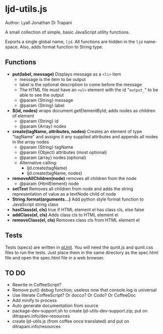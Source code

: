 ljd-utils.js
========================================================================

Author:  Lyall Jonathan Di Trapani

A small collection of simple, basic JavaScript utility functions.

Exports a single global name, `ljd`.  All functions are hidden in the 
`ljd` name-space.  Also, adds format function to String type.


Functions
------------------------------------------------------------------------
- **put(label, message)**  Displays message as a `<li>` item
    * message is the item to be output
    * label is the optional description to come before the message
    * The HTML file must have an `<ul>` element with the id "`output_`"
      to be able to see the output
    * @param {String} message
    * @param {String} label
- **$(id, nodes)**  wraps document.getElementById; adds nodes as 
  children of element
    * @param {String} id
    * @param {Array} nodes
- **create(tagName, attributes, nodes)** Creates an element 
  of type "tagName" and assigns it any supplied attributes and appends 
  all nodes in the array nodes
    * @param {String} tagName
    * @param {Object} attributes (most optional)
    * @param {array} nodes (optional)
    * Alternative calling:
        + ljd.create(tagName)
        + ljd.create(tagName, nodes)
- **removeAllChildren(node)** removes all children from the node 
    * @param {HtmlElement} node
- **setText** Removes all children from node and adds the string 
  representation of value as a textNode child of node
- **String.format(arguments...)**  Add python style format function to
  JavaScript string class
- **hasClass(el, cls)** true if HTML element el has class cls, else 
  false
- **addClass(el, cls)** Adds class cls to HTML element el
- **removeClass(el, cls)** Removes class cls from HTML element el


Tests
------------------------------------------------------------------------
Tests (specs) are written in [qUnit](http://qunitjs.com/).  You will
need the qunit.js and qunit.css files to run the tests.  Just place them
in the same directory as the spec.html file and open the spec.html file
in a web browser.


TO DO
------------------------------------------------------------------------

- Rewrite in CoffeeScript?
- Remove put() debug function; useless now that console.log is universal
- Use literate CoffeeScript?  Or docco?  Or Codo?  Or CoffeeDoc
- Add minify to process
- Auto generate documentation from source
- package-dev-support.sh to create ljd-utils-dev-support.zip; put on 
  ditrapani.info/dev-resources
- create ljd-utils.js (from coffee once translated) and put on 
  ditrapani.info/resources
